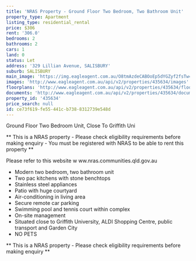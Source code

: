 ```yaml
---
title: 'NRAS Property - Ground Floor Two Bedroom, Two Bathroom Unit'
property_type: Apartment
listing_type: residential_rental
price: $306
rent: '306.0'
bedrooms: 2
bathrooms: 2
cars: 1
land: 0
status: Let
address: '329 Lillian Avenue, SALISBURY'
suburb: SALISBURY
main_image: 'https://img.eagleagent.com.au/O8tmAzdeCABOoEp5dYGZyf2fsTw=/1280x854/smart/https://s3-us-west-2.amazonaws.com/eagleagent-orig/images/6826284/416336929-image-M.jpg'
images: 'http://www.eagleagent.com.au/api/v2/properties/435634/images'
floorplans: 'http://www.eagleagent.com.au/api/v2/properties/435634/floorplans'
documents: 'http://www.eagleagent.com.au/api/v2/properties/435634/documents'
property_id: '435634'
price_search: null
id: ce73f619-fe55-441c-b738-8312739e548d
---
```

Ground Floor Two Bedroom Unit, Close To Griffith Uni

** This is a NRAS property - Please check eligibility requirements before making enquiry - You must be registered with NRAS to be able to rent this property **

Please refer to this website
w ww.nras.communities.qld.gov.au

* Modern two bedroom, two bathroom unit
* Two pac kitchens with stone benchtops
* Stainless steel appliances
* Patio with huge courtyard
* Air-conditioning in living area
* Secure remote car parking
* Swimming pool and tennis court within complex
* On-site management
* Situated close to Griffith University, ALDI Shopping Centre, public transport and Garden City
* NO PETS

** This is a NRAS property - Please check eligibility requirements before making enquiry **